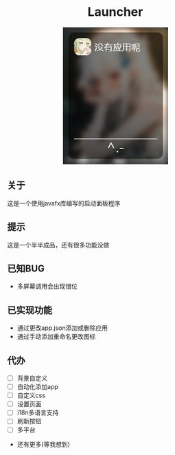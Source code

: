 # <center>Launcher

<div style="text-align: center;"><img src="img/show.png" alt=""></div>

## 关于

这是一个使用javafx库编写的启动面板程序

## 提示

这是一个半半成品，还有很多功能没做

## 已知BUG

- 多屏幕调用会出现错位

## 已实现功能

- 通过更改app.json添加或删除应用
- 通过手动添加重命名更改图标

## 代办

- [ ] 背景自定义
- [ ] 自动化添加app
- [ ] 自定义css
- [ ] 设置页面
- [ ] i18n多语言支持
- [ ] 刷新按钮
- [ ] 多平台
- 还有更多(等我想到)